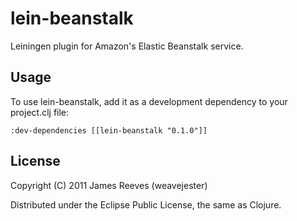 # lein-beanstalk

Leiningen plugin for Amazon's Elastic Beanstalk service.


## Usage

To use lein-beanstalk, add it as a development dependency to your project.clj file:

    :dev-dependencies [[lein-beanstalk "0.1.0"]]


## License

Copyright (C) 2011 James Reeves (weavejester)

Distributed under the Eclipse Public License, the same as Clojure.
